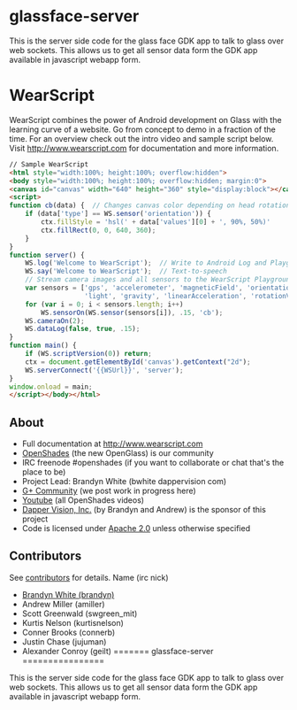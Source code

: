 glassface-server
================

This is the server side code for the glass face GDK app to talk to glass over web sockets. This allows us to get all sensor data form the GDK app available in javascript webapp form. 

WearScript
===========
WearScript combines the power of Android development on Glass with the learning curve of a website.  Go from concept to demo in a fraction of the time. For an overview check out the intro video and sample script below.  Visit http://www.wearscript.com for documentation and more information.

```HTML
// Sample WearScript
<html style="width:100%; height:100%; overflow:hidden">
<body style="width:100%; height:100%; overflow:hidden; margin:0">
<canvas id="canvas" width="640" height="360" style="display:block"></canvas>
<script>
function cb(data) {  // Changes canvas color depending on head rotation
    if (data['type'] == WS.sensor('orientation')) {
        ctx.fillStyle = 'hsl(' + data['values'][0] + ', 90%, 50%)'
        ctx.fillRect(0, 0, 640, 360);
    }
}
function server() {
    WS.log('Welcome to WearScript');  // Write to Android Log and Playground console
    WS.say('Welcome to WearScript');  // Text-to-speech
    // Stream camera images and all sensors to the WearScript Playground Webapp
    var sensors = ['gps', 'accelerometer', 'magneticField', 'orientation', 'gyroscope',
                   'light', 'gravity', 'linearAcceleration', 'rotationVector'];
    for (var i = 0; i < sensors.length; i++)
        WS.sensorOn(WS.sensor(sensors[i]), .15, 'cb');
    WS.cameraOn(2);
    WS.dataLog(false, true, .15);
}
function main() {
    if (WS.scriptVersion(0)) return;
    ctx = document.getElementById('canvas').getContext("2d");
    WS.serverConnect('{{WSUrl}}', 'server');
}
window.onload = main;
</script></body></html>
```

About
-----

* Full documentation at http://www.wearscript.com
* [OpenShades](http://openshades.com) (the new OpenGlass) is our community
* IRC freenode #openshades (if you want to collaborate or chat that's the place to be)
* Project Lead: Brandyn White (bwhite dappervision com)
* [G+ Community](https://plus.google.com/communities/101102785351379725742) (we post work in progress here)
* [Youtube](https://www.youtube.com/channel/UCGy1Zo81X2cRRQ5GQYz8eEQ) (all OpenShades videos)
* [Dapper Vision, Inc.](http://www.dappervision.com) (by Brandyn and Andrew) is the sponsor of this project
* Code is licensed under [Apache 2.0](http://www.apache.org/licenses/LICENSE-2.0.html) unless otherwise specified

Contributors
------------
See [contributors](https://github.com/OpenShades/wearscript/graphs/contributors) for details.  Name (irc nick)

* [Brandyn White (brandyn)](https://plus.google.com/109113122718379096525?rel=author)
* Andrew Miller (amiller)
* Scott Greenwald (swgreen_mit)
* Kurtis Nelson (kurtisnelson)
* Conner Brooks (connerb)
* Justin Chase (jujuman)
* Alexander Conroy (geilt)
=======
glassface-server
================

This is the server side code for the glass face GDK app to talk to glass over web sockets. This allows us to get all sensor data form the GDK app available in javascript webapp form. 
